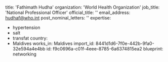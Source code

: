 title: 'Fathimath Hudha'
organization: 'World Health Organization'
job_title: 'National Professional Officer'
official_title: ''
email_address: hudhaf@who.int
post_nominal_letters: ''
expertise:
  - hypertension
  - salt
  - transfat
country:
  - Maldives
works_in: Maldives
import_id: 8441d1d6-7f0e-442b-9fa0-32e594a4e4bb
id: f9c0696a-c01f-4eee-8785-6a6374815ea2
blueprint: networking
